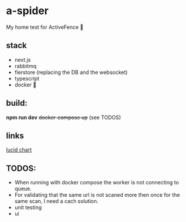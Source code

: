 # a-spider
My home test for ActiveFence :koala:

## stack
* next.js
* rabbitmq
* fierstore (replacing the DB and the websocket)
* typescript 
* docker :whale:

## build: 
**npm run dev**
~~docker-compose up~~ (see TODOS)

## links
[lucid chart](https://www.lucidchart.com/invitations/accept/79cd6621-5e01-41fd-a73c-682706e5a71c)

## TODOS:
* When running with docker compose the worker is not connecting to queue.
* For validating that the same url is not scaned more then once for the same scan, I need a cach solution.
* unit testing
* ui  